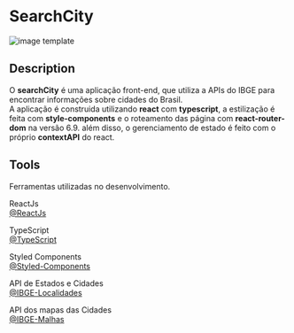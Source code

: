 # SearchCity

<img src="./public/github/imageTemplate.png.png" alt="image template">

## Description

O **searchCity** é uma aplicação front-end, que utiliza a APIs do IBGE para encontrar informações sobre cidades do Brasil.<br/>
A aplicação é construida utilizando **react** com **typescript**, a estilização é feita com **style-components** e o roteamento das página com **react-router-dom** na versão 6.9. além disso, o gerenciamento de estado é feito com o próprio **contextAPI** do react.

## Tools

Ferramentas utilizadas no desenvolvimento.

ReactJs <br/>
[@ReactJs](https://www.npmjs.com/package/@reactjs)

TypeScript <br/>
[@TypeScript](https://www.typescriptlang.org/)

Styled Components <br/>
[@Styled-Components](https://styled-components.com/)

API de Estados e Cidades <br/>
[@IBGE-Localidades](https://servicodados.ibge.gov.br/api/docs/localidades)

API dos mapas das Cidades <br/>
[@IBGE-Malhas](https://servicodados.ibge.gov.br/api/docs/malhas?versao=3#api-Malhas-municipiosIdGet)
